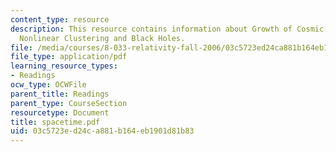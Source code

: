 ```yaml
---
content_type: resource
description: This resource contains information about Growth of Cosmic Structure,
  Nonlinear Clustering and Black Holes.
file: /media/courses/8-033-relativity-fall-2006/03c5723ed24ca881b164eb1901d81b83_spacetime.pdf
file_type: application/pdf
learning_resource_types:
- Readings
ocw_type: OCWFile
parent_title: Readings
parent_type: CourseSection
resourcetype: Document
title: spacetime.pdf
uid: 03c5723e-d24c-a881-b164-eb1901d81b83
---
```

